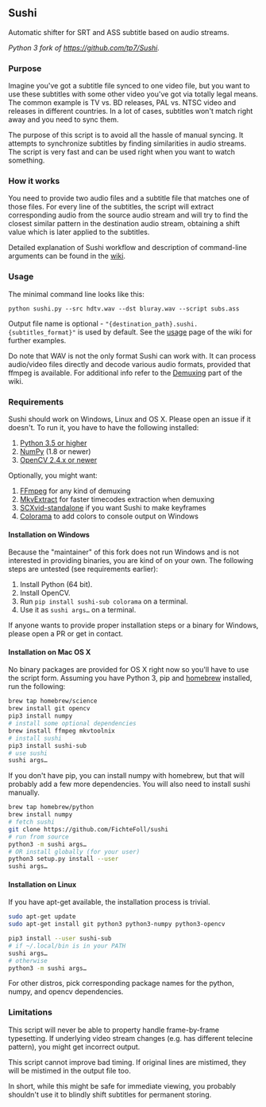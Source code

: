 ## Sushi
Automatic shifter for SRT and ASS subtitle based on audio streams.

*Python 3 fork of https://github.com/tp7/Sushi.*

### Purpose
Imagine you've got a subtitle file synced to one video file, but you want to use these subtitles with some other video you've got via totally legal means. The common example is TV vs. BD releases, PAL vs. NTSC video and releases in different countries. In a lot of cases, subtitles won't match right away and you need to sync them.

The purpose of this script is to avoid all the hassle of manual syncing. It attempts to synchronize subtitles by finding similarities in audio streams. The script is very fast and can be used right when you want to watch something.

<!-- ### Downloads
The latest Windows binary release can always be found in the [releases][1] section. You need the 7z archive in the top entry. -->

### How it works
You need to provide two audio files and a subtitle file that matches one of those files. For every line of the subtitles, the script will extract corresponding audio from the source audio stream and will try to find the closest similar pattern in the destination audio stream, obtaining a shift value which is later applied to the subtitles.

Detailed explanation of Sushi workflow and description of command-line arguments can be found in the [wiki][2].

### Usage
The minimal command line looks like this:
```
python sushi.py --src hdtv.wav --dst bluray.wav --script subs.ass
```
Output file name is optional - `"{destination_path}.sushi.{subtitles_format}"` is used by default. See the [usage][3] page of the wiki for further examples.

Do note that WAV is not the only format Sushi can work with. It can process audio/video files directly and decode various audio formats, provided that ffmpeg is available. For additional info refer to the [Demuxing][4] part of the wiki.

### Requirements
Sushi should work on Windows, Linux and OS X. Please open an issue if it doesn't. To run it, you have to have the following installed:

1. [Python 3.5 or higher][5]
2. [NumPy][6] (1.8 or newer)
3. [OpenCV 2.4.x or newer][7]

Optionally, you might want:

1. [FFmpeg][9] for any kind of demuxing
2. [MkvExtract][10] for faster timecodes extraction when demuxing
3. [SCXvid-standalone][11] if you want Sushi to make keyframes
4. [Colorama](https://github.com/tartley/colorama) to add colors to console output on Windows

#### Installation on Windows
<!-- The provided Windows binaries include all required components and Colorama so you don't have to install them if you use the binary distribution. You still have to download other applications yourself if you want to use Sushi's demuxing capabilities. -->
Because the "maintainer" of this fork does not run Windows and is not interested in providing binaries, you are kind of on your own.
The following steps are untested (see requirements earlier):

1. Install Python (64 bit).
2. Install OpenCV.
3. Run `pip install sushi-sub colorama` on a terminal.
4. Use it as `sushi args…` on a terminal.

If anyone wants to provide proper installation steps or a binary for Windows, please open a PR or get in contact.

#### Installation on Mac OS X

No binary packages are provided for OS X right now so you'll have to use the script form. Assuming you have Python 3, pip and [homebrew](http://brew.sh/) installed, run the following:
```bash
brew tap homebrew/science
brew install git opencv
pip3 install numpy
# install some optional dependencies
brew install ffmpeg mkvtoolnix
# install sushi
pip3 install sushi-sub
# use sushi
sushi args…
```

If you don't have pip, you can install numpy with homebrew, but that will probably add a few more dependencies.
You will also need to install sushi manually.
```bash
brew tap homebrew/python
brew install numpy
# fetch sushi
git clone https://github.com/FichteFoll/sushi
# run from source
python3 -m sushi args…
# OR install globally (for your user)
python3 setup.py install --user
sushi args…
```

#### Installation on Linux

If you have apt-get available, the installation process is trivial.
```bash
sudo apt-get update
sudo apt-get install git python3 python3-numpy python3-opencv

pip3 install --user sushi-sub
# if ~/.local/bin is in your PATH
sushi args…
# otherwise
python3 -m sushi args…
```

For other distros, pick corresponding package names for the python, numpy, and opencv dependencies.

### Limitations
This script will never be able to property handle frame-by-frame typesetting. If underlying video stream changes (e.g. has different telecine pattern), you might get incorrect output.

This script cannot improve bad timing. If original lines are mistimed, they will be mistimed in the output file too.

In short, while this might be safe for immediate viewing, you probably shouldn't use it to blindly shift subtitles for permanent storing.


  <!-- [1]: https://github.com/tp7/Sushi/releases -->
  [2]: https://github.com/tp7/Sushi/wiki
  [3]: https://github.com/tp7/Sushi/wiki/Examples
  [4]: https://github.com/tp7/Sushi/wiki/Demuxing
  [5]: https://www.python.org/downloads/
  [6]: http://www.scipy.org/scipylib/download.html
  [7]: http://opencv.org/
  [9]: http://www.ffmpeg.org/download.html
  [10]: http://www.bunkus.org/videotools/mkvtoolnix/downloads.html
  [11]: https://github.com/soyokaze/SCXvid-standalone/releases

